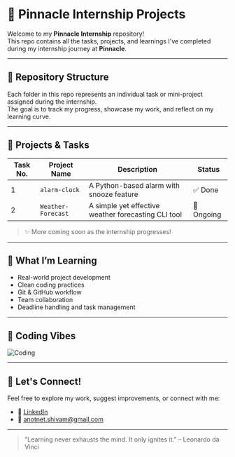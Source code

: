 # 🌟 Pinnacle Internship Projects

Welcome to my **Pinnacle Internship** repository!  
This repo contains all the tasks, projects, and learnings I've completed during my internship journey at **Pinnacle**.

---

## 📁 Repository Structure

Each folder in this repo represents an individual task or mini-project assigned during the internship.  
The goal is to track my progress, showcase my work, and reflect on my learning curve.

---

## 🚀 Projects & Tasks

| Task No. | Project Name       | Description                              | Status  |
|----------|--------------------|------------------------------------------|---------|
| 1        | `alarm-clock`      | A Python-based alarm with snooze feature | ✅ Done |
| 2        | `Weather-Forecast`              | A simple yet effective weather forecasting CLI tool           | 🔄 Ongoing |

> ✨ More coming soon as the internship progresses!

---

## 🧠 What I’m Learning

- Real-world project development
- Clean coding practices
- Git & GitHub workflow
- Team collaboration
- Deadline handling and task management

---

## 🎥 Coding Vibes

![Coding](https://media.giphy.com/media/qgQUggAC3Pfv687qPC/giphy.gif)

---

## 🤝 Let's Connect!

Feel free to explore my work, suggest improvements, or connect with me:

- 🔗 [LinkedIn](https://www.linkedin.com/in/shivam-singh-352492310/)
- 📧 anotnet.shivam@gmail.com

---

> “Learning never exhausts the mind. It only ignites it.” – Leonardo da Vinci
